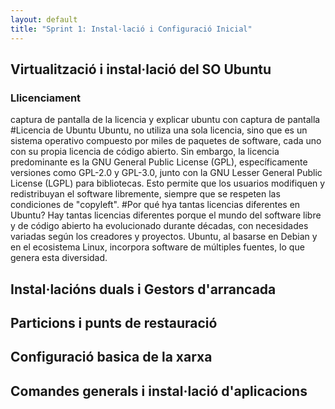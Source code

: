```yaml
---
layout: default
title: "Sprint 1: Instal·lació i Configuració Inicial"
---
```


## Virtualització i instal·lació del SO Ubuntu
### Llicenciament
captura de pantalla de la licencia y explicar ubuntu con captura de pantalla
#Licencia de Ubuntu
 Ubuntu, no utiliza una sola licencia, sino que es un sistema operativo compuesto por miles de paquetes de software, cada uno con su propia licencia de código abierto. Sin embargo, la licencia predominante es la GNU General Public License (GPL), específicamente versiones como GPL-2.0 y GPL-3.0, junto con la GNU Lesser General Public License (LGPL) para bibliotecas. Esto permite que los usuarios modifiquen y redistribuyan el software libremente, siempre que se respeten las condiciones de "copyleft".
#Por qué hya tantas licencias diferentes en Ubuntu?
  Hay tantas licencias diferentes porque el mundo del software libre y de código abierto ha evolucionado durante décadas, con necesidades variadas según los creadores y proyectos. Ubuntu, al basarse en Debian y en el ecosistema Linux, incorpora software de múltiples fuentes, lo que genera esta diversidad.
 

## Instal·lacións duals i Gestors d'arrancada
## Particions i punts de restauració
## Configuració basica de la xarxa
## Comandes generals i instal·lació d'aplicacions


